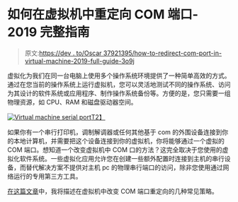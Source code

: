 # 如何在虚拟机中重定向 COM 端口- 2019 完整指南

> 原文:[https://dev . to/Oscar 37921395/how-to-redirect-com-port-in-virtual-machine-2019-full-guide-3o9j](https://dev.to/oscar37921395/how-to-redirect-com-port-in-virtual-machine-2019-full-guide-3o9j)

虚拟化为我们在同一台电脑上使用多个操作系统环境提供了一种简单高效的方式。通过在您当前的操作系统上运行虚拟机，您可以灵活地测试不同的操作系统、访问为其设计的软件系统或应用程序、制作操作系统备份等。方便的是，您只需要一组物理资源，如 CPU、RAM 和磁盘驱动器空间。

[![Virtual machine serial port](../Images/4e53877daf7fa51a410cf8c93787ed9b.png)T2】](https://res.cloudinary.com/practicaldev/image/fetch/s--wTnvyRKk--/c_limit%2Cf_auto%2Cfl_progressive%2Cq_auto%2Cw_880/https://www.serial-server.net/imgnew/products/sec/splash/img4%402x.png)

如果你有一个串行打印机，调制解调器或任何其他基于 com 的外围设备连接到你的本地计算机，并需要把这个设备连接到你的虚拟机，你将能够通过一个虚拟的 COM 端口。想知道一个改变虚拟机中 COM 口的方法？这完全取决于您使用的虚拟化软件系统。一些虚拟化应用允许您在创建一些额外配置时连接到主机的串行设备，而替代解决方案不提供对主机 pc 的物理串行端口的访问，除非您使用通过网络运行的专用第三方工具。

[在这篇文章](https://www.serial-server.net/com-port-in-virtual-machine.html)中，我将描述在虚拟机中改变 COM 端口重定向的几种常见策略。